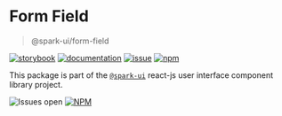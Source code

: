 # Form Field
> @spark-ui/form-field

[![storybook](https://img.shields.io/badge/storybook-black?logo=storybook)](https://sparkui.vercel.app/?path=/docs/components-formfield--docs)
[![documentation](https://img.shields.io/badge/documentation-black?logo=googledocs)](https://sparkui-adv.vercel.app/docs/components/form-field)
[![issue](https://img.shields.io/badge/report%20a%20bug-black?logo=openbugbounty&logoColor=red)](https://github.com/adevinta/spark/issues/new?&projects=4&template=bug-report.yml&assignees=&labels=component,form-field)
[![npm](https://img.shields.io/npm/dt/%40spark-ui/form-field?logo=npm&labelColor=black)](https://www.npmjs.com/package/@spark-ui/form-field)


This package is part of the [`@spark-ui`](https://github.com/adevinta/spark) react-js user interface component library project.

![Issues open](https://img.shields.io/github/issues-search/adevinta/spark?query=is%3Aopen%20label%3Acomponent%20label%3Aform-field&logo=openbugbounty&logoColor=red&label=issues%20open&color=red&link=https%3A%2F%2Fgithub.com%2Fadevinta%2Fspark%2Fissues%3Fq%3Dis%253Aopen%2Blabel%253Acomponent%2Blabel%253Aform-field)
[![NPM](https://img.shields.io/npm/l/%40spark-ui%2Fform-field)](https://github.com/adevinta/spark/blob/main/packages/components/form-field/LICENSE.md)
